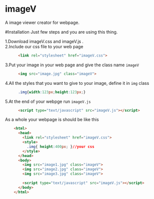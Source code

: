 # imageV
A image viewer creator for webpage.

#Installation
  Just few steps and you are using this thing.
  
1.Download imageV.css and imageV.js .<br>
2.Include our css file to your web page <br>
```html
      <link rel="stylesheet" href="imageV.css">
```
3.Put your image in your web page and give the class name ```imageV```
```html
      <img src="image.jpg" class="imageV">
```
4.All the styles that you want to give to your image, define it in ```img``` class
```css
      .img{width:123px;height:123px;}
```
5.At the end of your webpge run ```imageV.js```
```html
      <script type="text/javascript" src="imageV.js"></script>
```

As a whole your webpage is should be like this
```html
    <html>
      <head>
        <link rel="stylesheet" href="imageV.css">
        <style>
          .img{ height:400px; }//your css
        </style>
      </head>
      <body>
        <img src="image1.jpg" class="imageV">
        <img src="image2.jpg" class="imageV">
        <img src="image3.jpg" class="imageV">
        
        <script type="text/javascript" src="imageV.js"></script>
      </body>
    </html>
```
